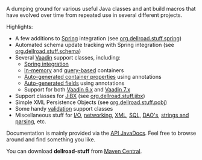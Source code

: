 A dumping ground for various useful Java classes and ant build macros that have evolved over time from repeated use in several different projects.

Highlights:
  * A few additions to [Spring](http://www.springframework.org/) integration (see [org.dellroad.stuff.spring](http://archiecobbs.github.io/dellroad-stuff/publish/reports/javadoc/index.html?org/dellroad/stuff/spring/package-summary.html))
  * Automated schema update tracking with Spring integration (see [org.dellroad.stuff.schema](http://archiecobbs.github.io/dellroad-stuff/publish/reports/javadoc/index.html?org/dellroad/stuff/schema/package-summary.html))
  * Several [Vaadin](http://vaadin.com) support classes, including:
    * [Spring integration](http://archiecobbs.github.io/dellroad-stuff/publish/reports/javadoc/index.html?org/dellroad/stuff/vaadin7/SpringVaadinServlet.html)
    * [In-memory](http://archiecobbs.github.io/dellroad-stuff/publish/reports/javadoc/index.html?org/dellroad/stuff/vaadin7/AbstractSimpleContainer.html) and [query-based](http://archiecobbs.github.io/dellroad-stuff/publish/reports/javadoc/index.html?org/dellroad/stuff/vaadin7/AbstractQueryContainer.html) containers
    * [Auto-generated container properties](http://archiecobbs.github.io/dellroad-stuff/publish/reports/javadoc/index.html?org/dellroad/stuff/vaadin7/ProvidesProperty.html) using annotations
    * [Auto-generated fields](http://archiecobbs.github.io/dellroad-stuff/publish/reports/javadoc/index.html?org/dellroad/stuff/vaadin7/FieldBuilder.html) using annotations
    * Support for both [Vaadin 6.x](http://archiecobbs.github.io/dellroad-stuff/publish/reports/javadoc/index.html?org/dellroad/stuff/vaadin/package-summary.html) and [Vaadin 7.x](http://archiecobbs.github.io/dellroad-stuff/publish/reports/javadoc/index.html?org/dellroad/stuff/vaadin7/package-summary.html)
  * Support classes for [JiBX](http://jibx.sourceforge.net/) (see [org.dellroad.stuff.jibx](http://archiecobbs.github.io/dellroad-stuff/publish/reports/javadoc/index.html?org/dellroad/stuff/jibx/package-summary.html))
  * Simple XML Persistence Objects (see [org.dellroad.stuff.pobj](http://archiecobbs.github.io/dellroad-stuff/publish/reports/javadoc/index.html?org/dellroad/stuff/pobj/package-summary.html))
  * Some handy [validation](http://archiecobbs.github.io/dellroad-stuff/publish/reports/javadoc/index.html?org/dellroad/stuff/validation/package-summary.html) support classes
  * Miscellaneous stuff for [I/O](http://archiecobbs.github.io/dellroad-stuff/publish/reports/javadoc/index.html?org/dellroad/stuff/io/package-summary.html), [networking](http://archiecobbs.github.io/dellroad-stuff/publish/reports/javadoc/index.html?org/dellroad/stuff/net/package-summary.html), [XML](http://archiecobbs.github.io/dellroad-stuff/publish/reports/javadoc/index.html?org/dellroad/stuff/xml/package-summary.html), [SQL](http://archiecobbs.github.io/dellroad-stuff/publish/reports/javadoc/index.html?org/dellroad/stuff/sql/package-summary.html), [DAO's](http://archiecobbs.github.io/dellroad-stuff/publish/reports/javadoc/index.html?org/dellroad/stuff/dao/package-summary.html), [strings and parsing](http://archiecobbs.github.io/dellroad-stuff/publish/reports/javadoc/index.html?org/dellroad/stuff/string/package-summary.html), etc.

Documentation is mainly provided via the [API JavaDocs](http://archiecobbs.github.io/dellroad-stuff/publish/reports/javadoc/index.html). Feel free to browse around and find something you like.

You can download **dellroad-stuff** from [Maven Central](http://search.maven.org/#search|ga|1|dellroad-stuff).
